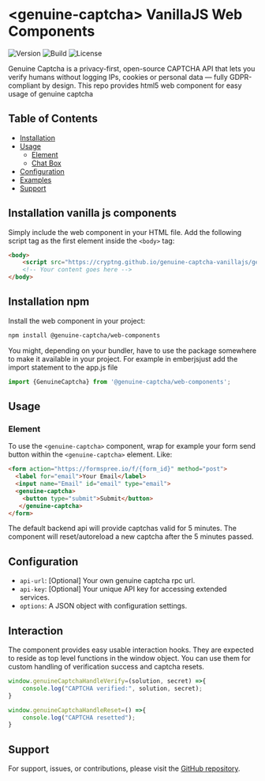 # \<genuine-captcha> VanillaJS Web Components

![Version](https://img.shields.io/badge/version-1.0.2-blue.svg)
![Build](https://img.shields.io/badge/build-passing-brightgreen.svg)
![License](https://img.shields.io/badge/license-MIT-green.svg)

<genuine-captcha> Genuine Captcha is a privacy-first, open-source CAPTCHA API that lets you verify humans without logging IPs, cookies or personal data — fully GDPR-compliant by design. This repo provides html5 web component for easy usage of genuine captcha 

## Table of Contents
- [Installation](#installation)
- [Usage](#usage)
  - [<genuine-captcha> Element](#genuine-captcha-element)
  - [<genuine-captcha> Chat Box](#genuine-captcha-chat-box)
- [Configuration](#configuration)
- [Examples](#examples)
- [Support](#support)

## Installation vanilla js components

Simply include the <genuine-captcha> web component in your HTML file. Add the following script tag as the first element inside the `<body>` tag:

```html
<body>
    <script src="https://cryptng.github.io/genuine-captcha-vanillajs/genuine-captcha.js" crossorigin="anonymous"></script>
    <!-- Your content goes here -->
</body>
```

## Installation npm

Install the <genuine-captcha> web component in your project:

```bash
npm install @genuine-captcha/web-components
```

You might, depending on your bundler, have to use the package somewhere to make it available in your project. For example in emberjsjust add the import statement to the app.js file 

```js
import {GenuineCaptcha} from '@genuine-captcha/web-components';
```

## Usage

### <genuine-captcha> Element

To use the `<genuine-captcha>` component, wrap for example your form send button within the `<genuine-captcha>` element. Like:

```html
<form action="https://formspree.io/f/{form_id}" method="post">
  <label for="email">Your Email</label>
  <input name="Email" id="email" type="email">
  <genuine-captcha>
    <button type="submit">Submit</button>  
   </genuine-captcha>
</form>
```

The default backend api will provide captchas valid for 5 minutes. The component will reset/autoreload a new captcha after the 5 minutes passed.

## Configuration

- `api-url`: [Optional] Your own genuine captcha rpc url.
- `api-key`: [Optional] Your unique API key for accessing extended services.
- `options`: A JSON object with configuration settings. 

## Interaction

The <genuine-captcha> component provides easy usable interaction hooks. They are expected to reside as top level functions in the window object. You can use them for custom handling of verification success and captcha resets.
```js  
window.genuineCaptchaHandleVerify=(solution, secret) =>{
    console.log("CAPTCHA verified:", solution, secret);
}

window.genuineCaptchaHandleReset=() =>{
    console.log("CAPTCHA resetted");
}
```

## Support

For support, issues, or contributions, please visit the [GitHub repository](https://github.com/cryptNG/genuine-captcha-vanillajs).